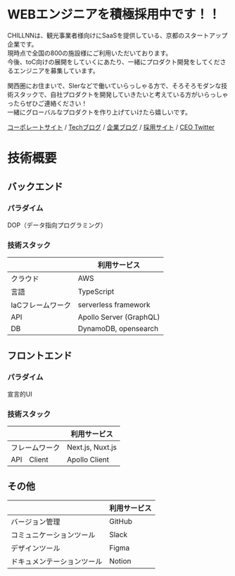 # WEBエンジニアを積極採用中です！！
CHILLNNは、観光事業者様向けにSaaSを提供している、京都のスタートアップ企業です。  
現時点で全国の800の施設様にご利用いただいております。  
今後、toC向けの展開をしていくにあたり、一緒にプロダクト開発をしてくださるエンジニアを募集しています。  

関西圏にお住まいで、SIerなどで働いていらっしゃる方で、そろそろモダンな技術スタックで、自社プロダクトを開発していきたいと考えている方がいらっしゃったらぜひご連絡ください！  
一緒にグローバルなプロダクトを作り上げていけたら嬉しいです。

[コーポレートサイト](https://chillnn-inc.studio.site/) / [Techブログ](https://zenn.dev/p/chillnn_tech) / [企業ブログ](https://note.com/chillnn/) / [採用サイト](https://www.wantedly.com/projects/1355193) / [CEO Twitter](https://twitter.com/ryo_nagata_)


# 技術概要

## バックエンド
### パラダイム
DOP（データ指向プログラミング）
### 技術スタック
|   | 利用サービス |
| ------------- | ------------- |
| クラウド  | AWS  |
| 言語  | TypeScript  |
| IaCフレームワーク  | serverless framework  |
| API  | Apollo Server (GraphQL)  |
| DB  | DynamoDB, opensearch  |

## フロントエンド
### パラダイム
宣言的UI
### 技術スタック
|   | 利用サービス |
| ------------- | ------------- |
| フレームワーク  | Next.js, Nuxt.js  |
| API　Client  | Apollo Client  |

## その他
|   | 利用サービス |
| ------------- | ------------- |
| バージョン管理  | GitHub  |
| コミュニケーションツール  | Slack  |
| デザインツール  | Figma  |
| ドキュメンテーションツール  | Notion  |
